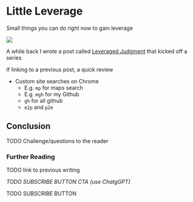 
<!------------------------- REFERENCE LINKS BLOCK ----------------------------------->
[leveraged-judgment]: https://mieubrisse.substack.com/p/leveraged-judgment
[building-your-exobrain-1]: https://mieubrisse.substack.com/p/building-your-exobrain-1-customizing
<!----------------------- END REFERENCE LINKS BLOCK --------------------------------->

Little Leverage
===============
Small things you can do right now to gain leverage

![](./images/image.png)

A while back I wrote a post called [Leveraged Judgment][leveraged-judgment] that kicked off a series 

If linking to a previous post, a quick review

- Custom site searches on Chrome
    - E.g. `mp` for maps search
    - E.g. `mgh` for my Github
    - `gh` for all github
    - `e2p` and `p2e`


Conclusion
----------
TODO Challenge/questions to the reader

### Further Reading

TODO link to previous writing

_TODO SUBSCRIBE BUTTON CTA (use ChatgGPT)_

TODO SUBSCRIBE BUTTON
